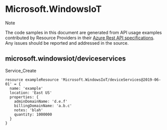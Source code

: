 # Microsoft.WindowsIoT
  
> [!NOTE]
> The code samples in this document are generated from API usage examples contributed by Resource Providers in their [Azure Rest API specifications](https://github.com/Azure/azure-rest-api-specs). Any issues should be reported and addressed in the source.


## microsoft.windowsiot/deviceservices

Service_Create
```bicep
resource exampleResource 'Microsoft.WindowsIoT/deviceServices@2019-06-01' = {
  name: 'example'
  location: 'East US'
  properties: {
    adminDomainName: 'd.e.f'
    billingDomainName: 'a.b.c'
    notes: 'blah'
    quantity: 1000000
  }
}
```
